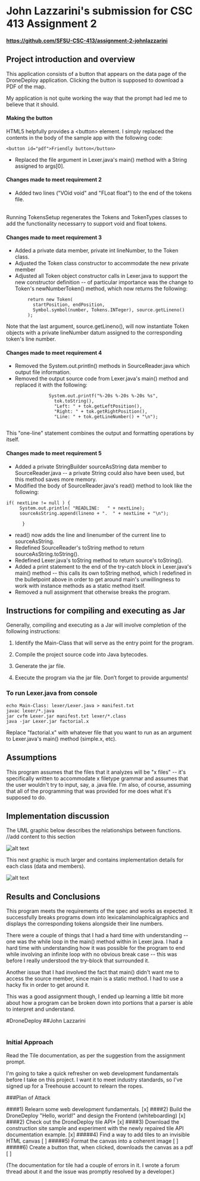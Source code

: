 ﻿# ﻿John Lazzarini's submission for CSC 413 Assignment 2
#### https://github.com/SFSU-CSC-413/assignment-2-johnlazzarini
## Project introduction and overview
This application consists of a button that appears on the data page of the DroneDeploy application.  Clicking the button is supposed to download a PDF of the map.

My application is not quite working the way that the prompt had led me to believe that it should.

#### Making the button
HTML5 helpfully provides a \<button> element.
I simply replaced the contents in the body of the sample app with the following code:
```
<button id="pdf">Friendly button</button>
```

- Replaced the file argument in Lexer.java's main() method with a String assigned to args[0].

#### Changes made to meet requirement 2

- Added two lines ("VOid void" and "FLoat float") to the end of the tokens file.

<br>Running TokensSetup regenerates the Tokens and TokenTypes classes to add the functionality necessarry to support void and float tokens.

#### Changes made to meet requirement 3

- Added a private data member, private int lineNumber, to the Token class.
- Adjusted the Token class constructor to accommodate the new private member
- Adjusted all Token object constructor calls in Lexer.java to support the new constructor
definition -- of particular importance was the change to Token's newNumberToken() method, which now
returns the following: 
````
        return new Token(
          startPosition, endPosition,
          Symbol.symbol(number, Tokens.INTeger), source.getLineno()
        );
````
Note that the last argument, source.getLineno(), will now instantiate Token objects with
a private lineNumber datum assigned to the corresponding token's line number.

#### Changes made to meet requirement 4

- Removed the System.out.println() methods in SourceReader.java which output file information.
- Removed the output source code from Lexer.java's main() method and replaced it with
the following:

````
                System.out.printf("%-20s %-20s %-20s %s",
                  tok.toString(),
                  "Left: " + tok.getLeftPosition(),
                  "Right: " + tok.getRightPosition(),
                  "Line: " + tok.getLineNumber() + "\n");
                      
````
This "one-line" statement combines the output and formatting operations by itself.

#### Changes made to meet requirement 5
- Added a private StringBuilder sourceAsString data member to SourceReader.java -- a private String
could also have been used, but this method saves more memory.
- Modified the body of SourceReader.java's read() method to look like the following: 

````
if( nextLine != null ) {
     System.out.println( "READLINE:   " + nextLine);
     sourceAsString.append(lineno + ".  " + nextLine + "\n");

      } 
````

- read() now adds the line and linenumber of the current line to sourceAsString.
- Redefined SourceReader's toString method to return sourceAsString.toString().
- Redefined Lexer.java's toString method to return source's toString().
- Added a print statement to the end of the try-catch block in Lexer.java's main() method -- this calls its own toString method, which I redefined in the bulletpoint above in order to get around main's unwillingness to work with instance methods as a static method itself.
- Removed a null assignment that otherwise breaks the program.

## Instructions for compiling and executing as Jar

Generally, compiling and executing as a Jar will involve completion of the following instructions:

1) Identify the Main-Class that will serve as the entry point for the program.

2) Compile the project source code into Java bytecodes.

3) Generate the jar file.

4) Execute the program via the jar file.  Don’t forget to provide arguments!

### To run Lexer.java from console

```
echo Main-Class: lexer/Lexer.java > manifest.txt
javac lexer/*.java
jar cvfm Lexer.jar manifest.txt lexer/*.class
java -jar Lexer.jar factorial.x
```
Replace "factorial.x" with whatever file that you want to run as an argument to Lexer.java's main() method (simple.x, etc).

## Assumptions

This program assumes that the files that it analyzes will be "x files" -- it's specifically written to accommodate x filetype grammar and assumes that the user wouldn't try to input, say, a .java file.  I'm also, of course, assuming that all of the programming that was provided for me does what it's supposed to do.

## Implementation discussion

The UML graphic below describes the relationships between functions.  //add content to this section

![alt text](http://i.imgur.com/mu4hawB.png "Simple UML graphic")

This next graphic is much larger and contains implementation details for each class (data and members).

![alt text](http://i.imgur.com/qgIS5nR.png "Complex UML graphic")

## Results and Conclusions

This program meets the requirements of the spec and works as expected.  It successfully breaks programs down into lexicalaminolaphicalgraphics and displays the corresponding tokens alongside their line numbers.

There were a couple of things that I had a hard time with understanding -- one was the while loop in the main() method within in Lexer.java.  I had a hard time with understanding how it was possible for the program to end while involving an infinite loop with no obvious break case -- this was before I really understood the try-block that surrounded it.

Another issue that I had involved the fact that main() didn't want me to access the source member, since main is a static method. I had to use a hacky fix in order to get around it.

This was a good assignment though, I ended up learning a little bit more about how a program can be broken down into portions that a parser is able to interpret and understand.


#DroneDeploy
##John Lazzarini

#

### Initial Approach
Read the Tile documentation, as per the suggestion from the assignment prompt.


I'm going to take a quick refresher on web development fundamentals before I take on this project.  I want it to meet industry standards, so I've signed up for a Treehouse account to relearn the ropes.

###Plan of Attack

####1) Relearn some web development fundamentals. [x]
####2) Build the DroneDeploy "Hello, world!" and design the Frontend (whiteboarding) [x]
####2) Check out the DroneDeploy tile API* [x]
####3) Download the construction site sample and experiment with the newly repaired tile API documentation example. [x]
#####4) Find a way to add tiles to an invisible HTML canvas [ ]
#####5) Format the canvas into a coherent image [ ] 
#####6) Create a button that, when clicked, downloads the canvas as a pdf [ ]

(The documentation for tile had a couple of errors in it.  I wrote a forum thread about it and the issue was promptly resolved by a developer.)
